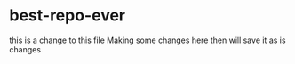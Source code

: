 # best-repo-ever
this is a change to this file
Making some changes here
then will save it as is
changes
